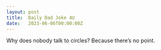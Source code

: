 ```yaml
---
layout: post
title:  Daily Dad Joke 4U
date:   2023-06-06T00:00:00Z
---
```

Why does nobody talk to circles? Because there’s no point.
